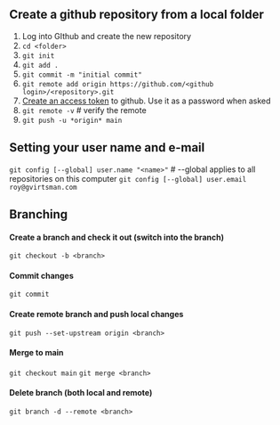 ## Create a github repository from a local folder
1. Log into GIthub and create the new repository
2. `cd <folder>`
3. `git init`
5. `git add .`
6. `git commit -m "initial commit"`
7. `git remote add origin https://github.com/<github login>/<repository>.git` 
8. [Create an access token](https://docs.github.com/en/authentication/keeping-your-account-and-data-secure/creating-a-personal-access-token) to github. Use it as a password when asked
9. `git remote -v`  # verify the remote
10. `git push -u *origin* main`
## Setting your user name and e-mail
```git config [--global] user.name "<name>"```  # --global applies to all repositories on this computer
`git config [--global] user.email roy@gvirtsman.com`
## Branching
#### Create a branch and check it out (switch into the branch)
`git checkout -b <branch>`
#### Commit changes
`git commit`
#### Create remote branch and push local changes
`git push --set-upstream origin <branch>`
#### Merge to main
`git checkout main`
`git merge <branch>`
#### Delete branch (both local and remote)
`git branch -d --remote <branch>`


